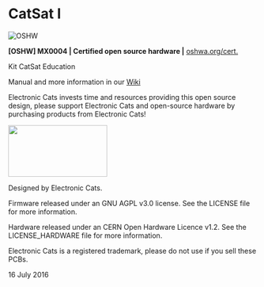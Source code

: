 # CatSat I

![OSHW](https://github.com/ElectronicCats/CatSat/raw/master/MX0004.png)

**[OSHW] MX0004 | Certified open source hardware |** [oshwa.org/cert.](https://www.oshwa.org/cert)

Kit CatSat Education

Manual and more information in our [Wiki](https://github.com/ElectronicsCats/CatSat/wiki)

Electronic Cats invests time and resources providing this open source design, please support Electronic Cats and open-source hardware by purchasing products from Electronic Cats!

<a href="https://electroniccats.com/producto/catsat/">
  <img src="https://media.discordapp.net/attachments/562297893667471381/619566704372219915/unknown.png?width=441&height=228" width="200" height="104" />
</a>

Designed by Electronic Cats.

Firmware released under an GNU AGPL v3.0 license. See the LICENSE file for more information.

Hardware released under an CERN Open Hardware Licence v1.2. See the LICENSE_HARDWARE file for more information.

Electronic Cats is a registered trademark, please do not use if you sell these PCBs.

16 July 2016

